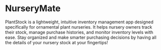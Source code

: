 # NurseryMate
PlantStock is a lightweight, intuitive inventory management app designed specifically for ornamental plant nurseries. It helps nursery owners track their stock, manage purchase histories, and monitor inventory levels with ease. Stay organized and make smarter purchasing decisions by having all the details of your nursery stock at your fingertips!
